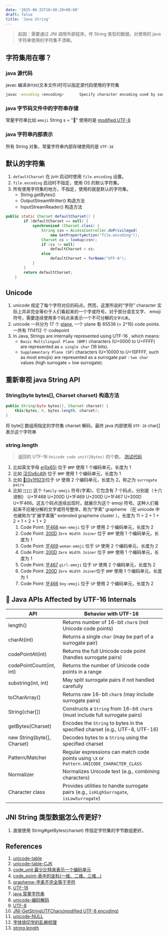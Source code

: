 ```yaml
---
date: '2025-06-25T10:40:29+08:00'
draft: false
title: 'Java String'
---
```


> 起因：需要通过 JNI 调用外部程序。传 String 类型的数据，对使用的 java 字符串使用的字符集不清晰。

## 字符集用在哪？

### java 源代码

javac 编译`源代码`(文本文件)时可以指定源代码使用的字符集

```bash
javac -encoding <encoding>       Specify character encoding used by source files
```

### java 字节码文件中的字符串存储

常量字符串比如 `emoji` String s = "🤣" 使用的是 [modified UTF-8](https://docs.oracle.com/javase/specs/jvms/se7/html/jvms-4.html#jvms-4.4.7)

### java 字符串内部表示

所有 String 对象、常量字符串内部存储使用的是 `UTF-16`



## 默认的字符集
1. `defaultCharset` 在 jvm 启动时使用 `file.encoding` 设置。
2. `file.encoding` 启动时不指定，使用 OS 的默认字符集。
3. 所有使用字符集的地方，不指定，使用的就是默认的字符集。
   - String.getBytes()
   - OutputStreamWritter() 构造方法
   - InputStreamReader() 构造方法

```java {fileName="Charset.java"}
public static Charset defaultCharset() {
        if (defaultCharset == null) {
            synchronized (Charset.class) {
                String csn = AccessController.doPrivileged(
                    new GetPropertyAction("file.encoding"));
                Charset cs = lookup(csn);
                if (cs != null)
                    defaultCharset = cs;
                else
                    defaultCharset = forName("UTF-8");
            }
        }
        return defaultCharset;
    }
```

## Unicode


1. unicode 规定了每个字符对应的码点。然而，这里所说的“字符” character 实际上并非完全等价于人们看起来的一个字或符号。对于部分语言文字、 emoji 符号，需要连续使用多个码点来表示一个不可分解的`文字元素`。
2.  unicode 一共分为 17 个 [plane](https://en.wikipedia.org/wiki/Code_point#In_character_encoding), 一个 plane 有 65536 (= 2^16) code points. 一共有 1114112 个 codepoint
3.  In Java, Strings are internally represented using UTF-16 , which means:
    -  `Basic Multilingual Plane (BMP)` characters (U+0000 to U+FFFF) are represented as `a single char` (16 bits).
    - `Supplementary Plane (SP)` characters (U+10000 to U+10FFFF, such as most emojis) are represented as a surrogate pair : `two char` values (high surrogate + low surrogate).

## 重新审视 java String API

### String(byte bytes[], Charset charset) 构造方法

```java
public String(byte bytes[], Charset charset) {
    this(bytes, 0, bytes.length, charset);
}
```

将 byte[] 数组用指定的字符集 charset 解码，最终 java 内部使用 `UTF-16` char[] 表示这个字符串

### string.length 
> 返回的 UTF-16 `Unicode code unit(2Bytes)` 的个数。
[测试代码](https://github.com/cloudedseal/java-examples/blob/main/snippet/src/main/java/charset/UnicodeTest.java)
1. 比如英文字母 [e(0x65)](https://symbl.cc/en/0065/) 位于 `BMP` 使用 1 个编码单元，长度为 1
2. 比如 [汉(0x6c49)](https://symbl.cc/en/6C49/) 位于 `BMP` 使用 1 个编码单元，长度为 1
3. 比如 [🤣(0x1f923)](https://symbl.cc/en/1F923-rolling-on-the-floor-laughing-rofl-emoji/)位于 `SP` 使用 2 个编码单元，长度为 2。称之为 `surrogate pairs`
4. 比如 `👨‍👩‍👧‍👦` 这个 `family-emoji` 符号(字素)，它包含有 7 个码点，分别是（十六进制） U+1F468 U+200D U+1F469 U+200D U+1F467 U+200D U+1F466。这五个码点连续出现时，就展示为这个 emoji 符号。这种人们看起来不应被分解的文字或符号整体，称为“字素” grapheme （在 unicode 中也被称为“扩展字素簇” extended grapheme cluster ）。长度为 11 = 2 + 1 + 2 + 1 + 2 + 1 + 2
   1. Code Point: [1F468](https://symbl.cc/en/1F468-man-emoji/) `man-emoji` 位于 `SP` 使用 2 个编码单元，长度为 2
   2. Code Point: [200D](https://symbl.cc/en/200D/) `Zero Width Joiner` 位于 `BMP` 使用 1 个编码单元，长度为 1 
   3. Code Point: [1F469](https://symbl.cc/en/1F469-woman-emoji/) `woman-emoji` 位于 `SP` 使用 2 个编码单元，长度为 2
   4. Code Point: [200D](https://symbl.cc/en/200D/) `Zero Width Joiner` 位于 `BMP` 使用 1 个编码单元，长度为 1 
   5. Code Point: [1F467](https://symbl.cc/en/1F467-girl-emoji/) `girl-emoji` 位于 `SP` 使用 2 个编码单元，长度为 2
   6. Code Point: [200D](https://symbl.cc/en/200D/) `Zero Width Joiner`位于 `BMP` 使用 1 个编码单元，长度为 1
   7. Code Point: [1F466](https://symbl.cc/en/1F466-boy-emoji/) `boy-emoji` 位于 `SP` 使用 2 个编码单元，长度为 2


## 📌 **Java APIs Affected by UTF-16 Internals**

| API | Behavior with UTF-16 |
|-----|----------------------|
| length() | Returns number of 16-bit `char`s (not Unicode code points) |
| charAt(int) | Returns a single `char` (may be part of a surrogate pair) |
| codePointAt(int) | Returns the full Unicode code point (handles surrogate pairs) |
| codePointCount(int, int) | Returns the number of Unicode code points in a range |
| substring(int, int) | May split surrogate pairs if not handled carefully |
| toCharArray() | Returns raw 16-bit `char`s (may include surrogate pairs) |
| String(char[]) | Constructs a `String` from 16-bit `char`s (must include full surrogate pairs) |
| getBytes(Charset) | Encodes the `String` to bytes in the specified charset (e.g., UTF-8, UTF-16) |
| new String(byte[], Charset) | Decodes bytes to a `String` using the specified charset |
| Pattern/Matcher | Regular expressions can match code points using `\X` or `Pattern.UNICODE_CHARACTER_CLASS` |
| Normalizer | Normalizes Unicode text (e.g., combining characters) |
| Character class | Provides utilities to handle surrogate pairs (e.g., `isHighSurrogate`, `isLowSurrogate`) |

## JNI String 类型数据怎么传更好?

1. 直接使用 String#getBytes(charset) 传指定字符集的字节数组更好。








## References

1. [unicode-table](https://symbl.cc/en/unicode-table/)
2. [unicode-table-CJK](https://symbl.cc/en/unicode/blocks/cjk-unified-ideographs/)
3. [code_unit 最少比特来表示一个编码单元](https://www.unicode.org/glossary/#code_unit)
4. [code_point-表中的坐标(一维、二维、三维...)](https://www.unicode.org/glossary/#code_point)
5. [grapheme-字素不完全等于字符](https://www.unicode.org/glossary/#grapheme)
6. [UTF-16](https://en.wikipedia.org/wiki/UTF-16)
7. [java 常量字符串](https://docs.oracle.com/javase/specs/jvms/se7/html/jvms-4.html#jvms-4.4.7)
8.  [unicode-编码解码](https://github.com/openjdk/jdk/blob/master/src/java.base/share/classes/sun/nio/cs/)
9.  [UTF-8](https://github.com/openjdk/jdk/blob/master/src/java.base/share/classes/sun/nio/cs/UTF_8.java)
10. [JNI-GetStringUTFChars(modified UTF-8 encoding)](https://docs.oracle.com/javase/8/docs/technotes/guides/jni/spec/functions.html#GetStringUTFChars)
11. [unicode-NULL](https://symbl.cc/cn/0000/)
12. [字体排印学的乱麻梳理](https://mp.weixin.qq.com/mp/appmsgalbum?__biz=MzU5MDExNDE5MA==&action=getalbum&album_id=3270895673529450496&subscene=159&subscene=126&scenenote=https%3A%2F%2Fmp.weixin.qq.com%2Fs%3F__biz%3DMzU5MDExNDE5MA%3D%3D%26mid%3D2247483840%26idx%3D1%26sn%3Db3e8b10ceec3a68f37132511ab86199b%26chksm%3Dfcb044d993201ba9f9c86af082898b4d9fd186d1200596a144b4d582b013950db23c8d0ec6ba%26scene%3D126%26sessionid%3D1750901842%23rd&nolastread=1#wechat_redirect)
13. [string.length](https://hsivonen.fi/string-length/)